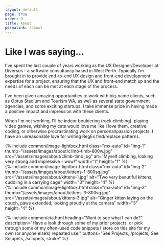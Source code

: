 ```yaml
---
layout: default
page: true
order: 0
title: About
permalink: /about
---
```


# Like I was saying...

I've spent the last couple of years working as the UX Designer/Developer at Diversus - a software consultancy based in West Perth. Typically I'm brought in to provide end-to-end UX design and front-end development expertise for a project, ensuring that the UX and front-end match up and the needs of each can be met at each stage of the process.

I've been given amazing opportunities to work with big-name clients, such as Optus Stadium and Tourism WA, as well as several state government agencies, and some exciting startups. I take immense pride in having made a positive impact and impression with these clients.

When I'm not working, I'll be indoor bouldering (rock climbing), playing video games, wishing my cats would love me like I love them, creative coding, or otherwise procrastinating work on personal/passion projects. I have an unreasonable love for writing RegEx find/replace patterns.

<div class="row">
    <div class="col-12 col-sm-6 col-lg-4">
        {% include common/image-lightbox.html class="mx-auto" id="img-1" thumb="/assets/images/about/climb-timb-800w.jpg" src="/assets/images/about/climb-timb.jpg" alt="Myself climbing, looking very strong and impressive - wow!" width="1" height="1" %}
    </div>
    <div class="col-12 col-sm-6 col-lg-4">
        {% include common/image-lightbox.html class="mx-auto" id="img-2" thumb="/assets/images/about/kittens-1-800sq.jpg" src="/assets/images/about/kittens-1.jpg" alt="Two very beautiful kittens, cuddling in a carrying cage" width="3" height="4" %}
    </div>
    <div class="col-12 col-sm-6 col-lg-4">
        {% include common/image-lightbox.html class="mx-auto" id="img-3" thumb="/assets/images/about/kittens-3-800sq.jpg" src="/assets/images/about/kittens-3.jpg" alt="Ginger kitten laying on the couch, paws extended, looking proudly at the camera" width="3" height="4" %}
    </div>
</div>

{% include common/cta.html heading="Want to see what I can do?" description="Have a look through some of my prior projects, or pick through some of my often-used code snippets I store on this site for my own (or anyone else’s) repeated use."
buttons="See Projects, /projects; See Snippets, /snippets, stroke" %}
